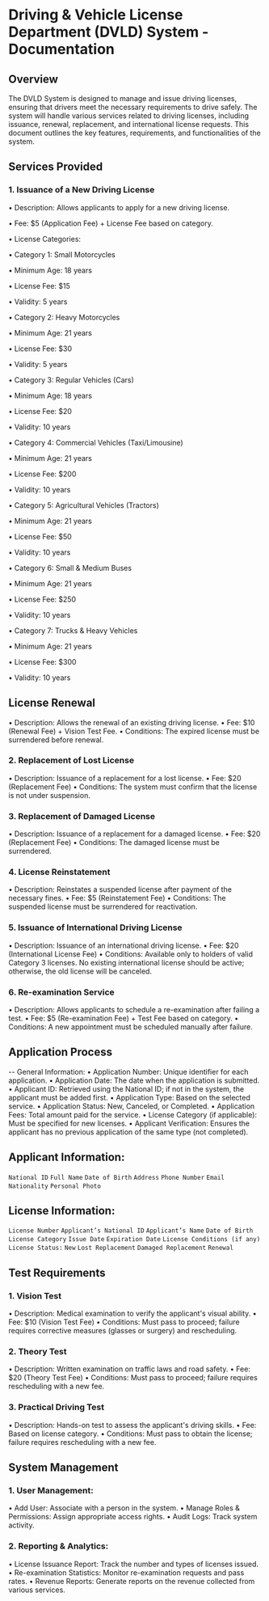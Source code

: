 # Driving & Vehicle License Department (DVLD) System - Documentation

## Overview
The DVLD System is designed to manage and issue driving licenses, ensuring that drivers meet the necessary requirements to drive safely. The system will handle various services related to driving licenses, including issuance, renewal, replacement, and international license requests. This document outlines the key features, requirements, and functionalities of the system.

## Services Provided
### 1. Issuance of a New Driving License
• Description: Allows applicants to apply for a new driving license.

• Fee: $5 (Application Fee) + License Fee based on category.

• License Categories:

• Category 1: Small Motorcycles

• Minimum Age: 18 years

• License Fee: $15

• Validity: 5 years

• Category 2: Heavy Motorcycles

• Minimum Age: 21 years

• License Fee: $30

• Validity: 5 years

• Category 3: Regular Vehicles (Cars)

• Minimum Age: 18 years

• License Fee: $20

• Validity: 10 years

• Category 4: Commercial Vehicles (Taxi/Limousine)

• Minimum Age: 21 years

• License Fee: $200

• Validity: 10 years

• Category 5: Agricultural Vehicles (Tractors)

• Minimum Age: 21 years

• License Fee: $50

• Validity: 10 years

• Category 6: Small & Medium Buses

• Minimum Age: 21 years

• License Fee: $250

• Validity: 10 years

• Category 7: Trucks & Heavy Vehicles

• Minimum Age: 21 years

• License Fee: $300

• Validity: 10 years

## License Renewal
• Description: Allows the renewal of an existing driving license.
• Fee: $10 (Renewal Fee) + Vision Test Fee.
• Conditions: The expired license must be surrendered before renewal.

### 2. Replacement of Lost License
• Description: Issuance of a replacement for a lost license.
• Fee: $20 (Replacement Fee)
• Conditions: The system must confirm that the license is not under suspension.

### 3. Replacement of Damaged License
• Description: Issuance of a replacement for a damaged license.
• Fee: $20 (Replacement Fee)
• Conditions: The damaged license must be surrendered.

### 4. License Reinstatement
• Description: Reinstates a suspended license after payment of the necessary fines.
• Fee: $5 (Reinstatement Fee)
• Conditions: The suspended license must be surrendered for reactivation.

### 5. Issuance of International Driving License
• Description: Issuance of an international driving license.
• Fee: $20 (International License Fee)
• Conditions: Available only to holders of valid Category 3 licenses. No existing international license should be active; otherwise, the old license will be canceled.

### 6. Re-examination Service
• Description: Allows applicants to schedule a re-examination after failing a test.
• Fee: $5 (Re-examination Fee) + Test Fee based on category.
• Conditions: A new appointment must be scheduled manually after failure.

## Application Process
-- General Information:
• Application Number: Unique identifier for each application.
• Application Date: The date when the application is submitted.
• Applicant ID: Retrieved using the National ID; if not in the system, the applicant must be added first.
• Application Type: Based on the selected service.
• Application Status: New, Canceled, or Completed.
• Application Fees: Total amount paid for the service.
• License Category (if applicable): Must be specified for new licenses.
• Applicant Verification: Ensures the applicant has no previous application of the same type (not completed).

## Applicant Information:
` National ID `
` Full Name `
` Date of Birth ` 
` Address `
` Phone Number `
` Email `
` Nationality `
` Personal Photo `

## License Information:
` License Number `
` Applicant’s National ID `
` Applicant’s Name `
` Date of Birth `
` License Category `
` Issue Date `
` Expiration Date `
` License Conditions (if any) `
` License Status: ` ` New ` ` Lost Replacement ` ` Damaged Replacement ` ` Renewal ` 

## Test Requirements

### 1. Vision Test
• Description: Medical examination to verify the applicant's visual ability.
• Fee: $10 (Vision Test Fee)
• Conditions: Must pass to proceed; failure requires corrective measures (glasses or surgery) and rescheduling.

### 2. Theory Test
• Description: Written examination on traffic laws and road safety.
• Fee: $20 (Theory Test Fee)
• Conditions: Must pass to proceed; failure requires rescheduling with a new fee.

### 3. Practical Driving Test
• Description: Hands-on test to assess the applicant's driving skills.
• Fee: Based on license category.
• Conditions: Must pass to obtain the license; failure requires rescheduling with a new fee.

## System Management

### 1. User Management:
• Add User: Associate with a person in the system.
• Manage Roles & Permissions: Assign appropriate access rights.
• Audit Logs: Track system activity.

### 2. Reporting & Analytics:
• License Issuance Report: Track the number and types of licenses issued.
• Re-examination Statistics: Monitor re-examination requests and pass rates.
• Revenue Reports: Generate reports on the revenue collected from various services.
